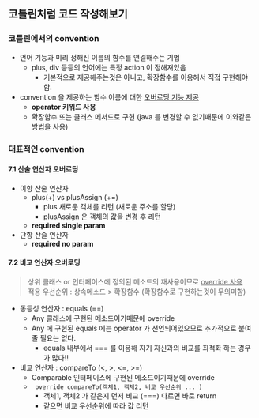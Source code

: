 ## 코틀린처럼 코드 작성해보기
### 코틀린에서의 convention
- 언어 기능과 미리 정해진 이름의 함수를 연결해주는 기법
    - plus, div 등등의 언어에는 특정 action 이 정해져있음
      - 기본적으로 제공해주는것은 아니고, 확장함수를 이용해서 직접 구현해야 함.
- convention 을 제공하는 함수 이름에 대한 <u>오버로딩 기능 제공</u>
  - **operator 키워드 사용**
  - 확장함수 또는 클래스 메서드로 구현 (java 를 변경할 수 없기때문에 이와같은 방법을 사용)
### 대표적인 convention
#### 7.1 산술 연산자 오버로딩
- 이항 산술 연산자
  - plus(+) vs plusAssign (+=)
    - plus 새로운 객체를 리턴 (새로운 주소를 할당)
    - plusAssign 은 객체의 값을 변경 후 리턴
  - **required single param**
- 단항 산술 연산자
  - **required no param**

#### 7.2 비교 연산자 오버로딩
> 상위 클래스 or 인터페이스에 정의된 메소드의 재사용이므로 <u>override 사용</u> 
<br> 적용 우선순위 : 상속메소드 > 확장함수 (확장함수로 구현하는것이 무의미함)

- 동등성 연산자 : equals (==)
  - Any 클래스에 구현된 메소드이기때문에 override 
  - Any 에 구현된 equals 에는 operator 가 선언되어있으므로 추가적으로 붙여줄 필요는 없다.
    - equals 내부에서 === 를 이용해 자기 자신과의 비교를 최적화 하는 경우가 많다!!
- 비교 연산자 : compareTo (<, >, <=, >=)
  - Comparable 인터페이스에 구현된 메소드이기때문에 override
  - ``` override compareTo(객체1, 객체2, 비교 우선순위 ... )```
    - 객체1, 객체2 가 같은지 먼저 비교 (===) 다르면 바로 return
    - 같으면 비교 우선순위에 따라 값 리턴
  


